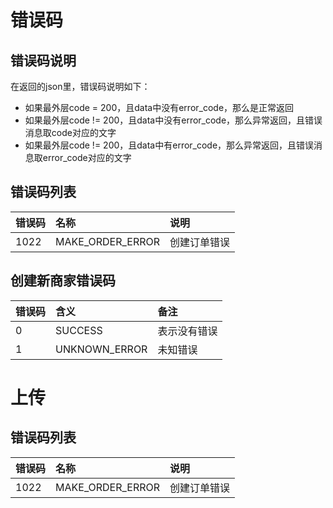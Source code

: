 # 错误码

## 错误码说明
在返回的json里，错误码说明如下：

* 如果最外层code = 200，且data中没有error_code，那么是正常返回
* 如果最外层code != 200，且data中没有error_code，那么异常返回，且错误消息取code对应的文字
* 如果最外层code != 200，且data中有error_code，那么异常返回，且错误消息取error_code对应的文字

## 错误码列表
| 错误码         | 名称            | 说明            |
| ------------- | :------------- | :------------- |
| 1022          | MAKE_ORDER_ERROR | 创建订单错误    |

## 创建新商家错误码
| 错误码         | 含义            | 备注            |
| ------------- | :------------- | :------------- |
| 0             | SUCCESS | 表示没有错误    |
| 1             | UNKNOWN_ERROR | 未知错误    |


# 上传
## 错误码列表
| 错误码         | 名称            | 说明            |
| ------------- | :------------- | :------------- |
| 1022          | MAKE_ORDER_ERROR | 创建订单错误    |


